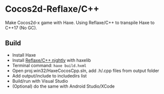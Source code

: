 # Cocos2d-Reflaxe/C++
Make Cocos2d-x game with Haxe. Using Reflaxe/C++ to transpile Haxe to C++17 (No GC).

## Build
- Install Haxe
- Install [Reflaxe/C++ nightly](https://github.com/RobertBorghese/reflaxe.CPP#installation) with haxelib
- Terminal command: `haxe build.hxml`
- Open proj.win32/HaxeCocosCpp.sln, add .h/.cpp files from output folder
- Add output/include to includedirs list
- Build/run with Visual Studio
- (Optional) do the same with Android Studio/XCode